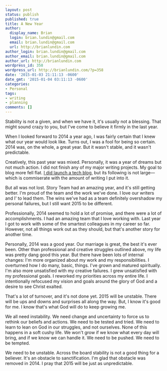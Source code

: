 ```yaml
---
layout: post
status: publish
published: true
title: A New Year
author:
  display_name: Brian
  login: brian.lundin@gmail.com
  email: brian.lundin@gmail.com
  url: http://brianlundin.com
author_login: brian.lundin@gmail.com
author_email: brian.lundin@gmail.com
author_url: http://brianlundin.com
wordpress_id: 358
wordpress_url: http://brianlundin.com/?p=358
date: '2015-01-03 21:11:13 -0600'
date_gmt: '2015-01-04 03:11:13 -0600'
categories:
- Personal
tags:
- writing
- planning
comments: []
---
```

<p>Stability is not a given, and when we have it, it's usually not a blessing. That might sound crazy to you, but I've come to believe it firmly in the last year.</p>
<p>When I looked forward to 2014 a year ago, I was fairly certain that I knew what our year would look like. Turns out, I was a fool for being so certain. 2014 was, on the whole, a great year. But it wasn't stable, and it wasn't predictable.</p>
<p>Creatively, this past year was mixed. Personally, it was a year of dreams but not much action. I did not finish any of my major writing projects. My goal to blog more fell flat. <a href="http://code.brianlundin.com">I did launch a tech blog</a>, but its following is not large—which is commiserate with the amount of writing I put into it.</p>
<p>But all was not lost. Story Team had an amazing year, and it's still getting better. I'm proud of the team and the work we've done. I love our writers and I' to lead them. The wins we've had as a team definitely overshadow my personal failures, but I still want 2015 to be different.</p>
<p>Professionally, 2014 seemed to hold a lot of promise, and there were a lot of accomplishments. I had an amazing team that I love working with. Last year I got to work with some of the smartest colleagues in my career so far. However, not all things work out as they should, but that's another story for another time.</p>
<p>Personally, 2014 was a good year. Our marriage is great, the best it's ever been. Other than professional and creative struggles outlined above, my life was pretty dang good this year. But there have been lots of internal changes: I'm more organized about my work and my responsibilities. I overturned how I do many, basic, things. I've grown and matured spiritually. I'm also more unsatisfied with my creative failures. I grew unsatisfied with my professional goals. I reworked my priorities across my entire life. I intentionally refocused my vision and goals around the glory of God and a desire to see Christ exalted.</p>
<p>That's a lot of turnover, and it's not done yet. 2015 will be unstable. There will be ups and downs and surprises all along the way. But, I know it's good for me. I know that's what God will do to keep growing me.</p>
<p>We all need instability. We need change and uncertainty to force us to rethink our beliefs and actions. We need to be tested and tried. We need to learn to lean on God in our struggles, and not ourselves. None of this happens in a soft cushy life. We won't grow if we know what every day will bring, and if we know we can handle it. We need to be pushed. We need to be tempted.</p>
<p>We need to be unstable. Across the board stability is not a good thing for a believer. It's an obstacle to sanctification. I'm glad that obstacle was removed in 2014. I pray that 2015 will be just as unpredictable.</p>
